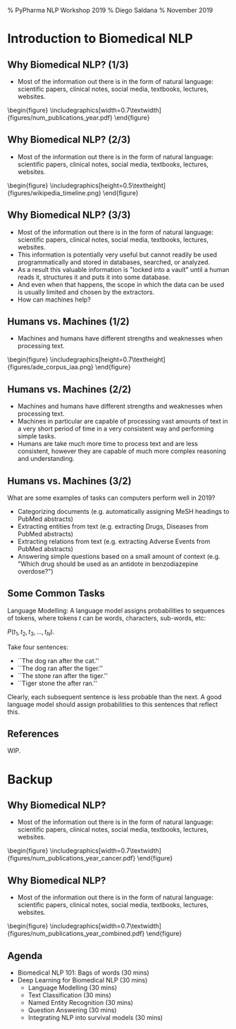 % PyPharma NLP Workshop 2019
% Diego Saldana
% November 2019


# Introduction to Biomedical NLP


## Why Biomedical NLP? (1/3)

- Most of the information out there is in the form of natural language: 
  scientific papers, clinical notes, social media, textbooks, lectures, 
  websites.

\begin{figure}
    \includegraphics[width=0.7\textwidth]{figures/num_publications_year.pdf}
\end{figure}


## Why Biomedical NLP? (2/3)

- Most of the information out there is in the form of natural language: 
  scientific papers, clinical notes, social media, textbooks, lectures, 
  websites.

\begin{figure}
    \includegraphics[height=0.5\textheight]{figures/wikipedia_timeline.png}
\end{figure}


## Why Biomedical NLP? (3/3)

- Most of the information out there is in the form of natural language: 
  scientific papers, clinical notes, social media, textbooks, lectures, 
  websites.
- This information is potentially very useful but cannot readily be used 
  programmatically and stored in databases, searched, or analyzed.
- As a result this valuable information is "locked into a vault" until a human 
  reads it, structures it and puts it into some database.
- And even when that happens, the scope in which the data can be used is 
  usually limited and chosen by the extractors.
- How can machines help?


## Humans vs. Machines (1/2)

- Machines and humans have different strengths and weaknesses when processing 
  text.

\begin{figure}
    \includegraphics[height=0.7\textheight]{figures/ade_corpus_iaa.png}
\end{figure}


## Humans vs. Machines (2/2)

- Machines and humans have different strengths and weaknesses when processing 
  text.
- Machines in particular are capable of processing vast amounts of text in a 
  very short period of time in a very consistent way and performing simple 
  tasks.
- Humans are take much more time to process text and are less consistent, 
  however they are capable of much more complex reasoning and understanding.


## Humans vs. Machines (3/2)

What are some examples of tasks can computers perform well in 2019?

- Categorizing documents (e.g. automatically assigning MeSH headings to 
  PubMed abstracts)
- Extracting entities from text (e.g. extracting Drugs, Diseases from 
  PubMed abstracts)
- Extracting relations from text (e.g. extracting Adverse Events from 
  PubMed abstracts)
- Answering simple questions based on a small amount of context (e.g. 
  "Which drug should be used as an antidote in benzodiazepine overdose?")


## Some Common Tasks

Language Modelling: A language model assigns probabilities to sequences of 
tokens, where tokens $t$ can be words, characters, sub-words, etc: 

$P\Big(t_{1}, t_{2}, t_{3}, ..., t_{N}\Big)$.

Take four sentences:

- ``The dog ran after the cat.''
- ``The dog ran after the tiger.''
- ``The stone ran after the tiger.''
- ``Tiger stone the after ran.''

Clearly, each subsequent sentence is less probable than the next. A good 
language model should assign probabilities to this sentences that reflect this.


## References

WIP.


# Backup

## Why Biomedical NLP?

- Most of the information out there is in the form of natural language: 
  scientific papers, clinical notes, social media, textbooks, lectures, 
  websites.

\begin{figure}
    \includegraphics[width=0.7\textwidth]{figures/num_publications_year_cancer.pdf}
\end{figure}


## Why Biomedical NLP?

- Most of the information out there is in the form of natural language: 
  scientific papers, clinical notes, social media, textbooks, lectures, 
  websites.

\begin{figure}
    \includegraphics[width=0.7\textwidth]{figures/num_publications_year_combined.pdf}
\end{figure}


## Agenda

* Biomedical NLP 101: Bags of words (30 mins)
* Deep Learning for Biomedical NLP (30 mins)
    * Language Modelling (30 mins)
    * Text Classification (30 mins)
    * Named Entity Recognition (30 mins)
    * Question Answering (30 mins)
    * Integrating NLP into survival models (30 mins)
